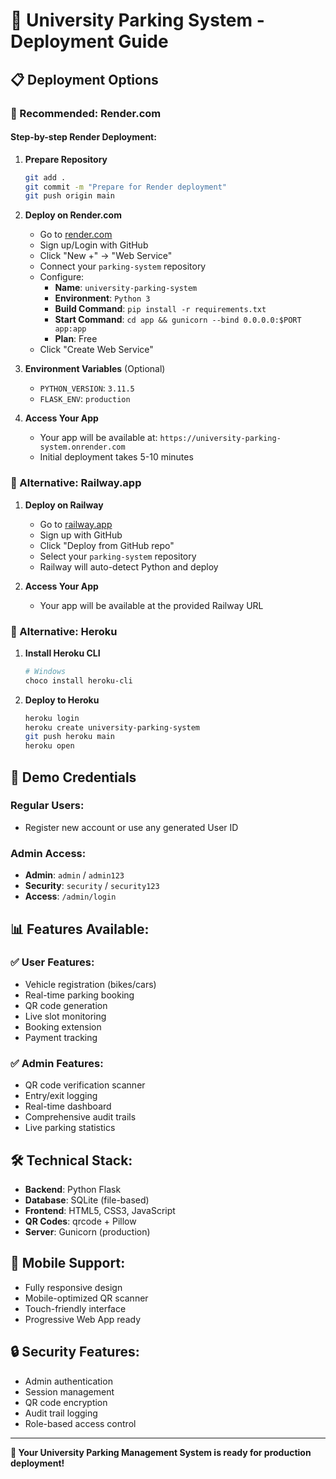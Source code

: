 # 🚀 University Parking System - Deployment Guide

## 📋 Deployment Options

### 🥇 Recommended: Render.com

#### Step-by-step Render Deployment:

1. **Prepare Repository**
   ```bash
   git add .
   git commit -m "Prepare for Render deployment"
   git push origin main
   ```

2. **Deploy on Render.com**
   - Go to [render.com](https://render.com)
   - Sign up/Login with GitHub
   - Click "New +" → "Web Service"
   - Connect your `parking-system` repository
   - Configure:
     - **Name**: `university-parking-system`
     - **Environment**: `Python 3`
     - **Build Command**: `pip install -r requirements.txt`
     - **Start Command**: `cd app && gunicorn --bind 0.0.0.0:$PORT app:app`
     - **Plan**: Free
   - Click "Create Web Service"

3. **Environment Variables** (Optional)
   - `PYTHON_VERSION`: `3.11.5`
   - `FLASK_ENV`: `production`

4. **Access Your App**
   - Your app will be available at: `https://university-parking-system.onrender.com`
   - Initial deployment takes 5-10 minutes

### 🥈 Alternative: Railway.app

1. **Deploy on Railway**
   - Go to [railway.app](https://railway.app)
   - Sign up with GitHub
   - Click "Deploy from GitHub repo"
   - Select your `parking-system` repository
   - Railway will auto-detect Python and deploy

2. **Access Your App**
   - Your app will be available at the provided Railway URL

### 🥉 Alternative: Heroku

1. **Install Heroku CLI**
   ```bash
   # Windows
   choco install heroku-cli
   ```

2. **Deploy to Heroku**
   ```bash
   heroku login
   heroku create university-parking-system
   git push heroku main
   heroku open
   ```

## 🔗 Demo Credentials

### Regular Users:
- Register new account or use any generated User ID

### Admin Access:
- **Admin**: `admin` / `admin123`
- **Security**: `security` / `security123`
- **Access**: `/admin/login`

## 📊 Features Available:

### ✅ User Features:
- Vehicle registration (bikes/cars)
- Real-time parking booking
- QR code generation
- Live slot monitoring
- Booking extension
- Payment tracking

### ✅ Admin Features:
- QR code verification scanner
- Entry/exit logging
- Real-time dashboard
- Comprehensive audit trails
- Live parking statistics

## 🛠️ Technical Stack:
- **Backend**: Python Flask
- **Database**: SQLite (file-based)
- **Frontend**: HTML5, CSS3, JavaScript
- **QR Codes**: qrcode + Pillow
- **Server**: Gunicorn (production)

## 📱 Mobile Support:
- Fully responsive design
- Mobile-optimized QR scanner
- Touch-friendly interface
- Progressive Web App ready

## 🔒 Security Features:
- Admin authentication
- Session management
- QR code encryption
- Audit trail logging
- Role-based access control

---

**🎉 Your University Parking Management System is ready for production deployment!**